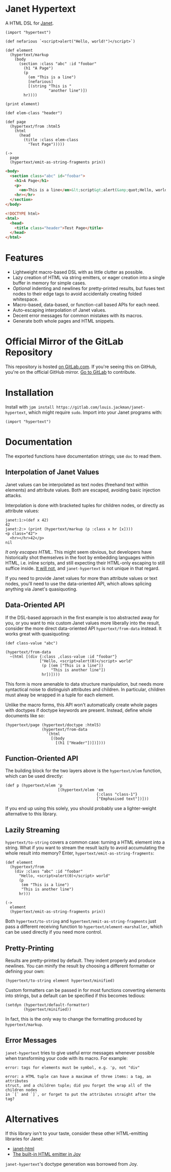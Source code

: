 # Janet Hypertext

A HTML DSL for [Janet](https://janet-lang.org/).

```janet
(import "hypertext")

(def nefarious `<script>alert("Hello, world!")</script>`)

(def element
  (hypertext/markup
    (body
      (section :class "abc" :id "foobar"
        (h1 "A Page")
        (p
          (em "This is a line")
          [nefarious]
          [(string "This is "
                   "another line")])
        hr))))

(print element)

(def elem-class "header")

(def page
  (hypertext/from :html5
    (html
      (head
        (title :class elem-class
          "Test Page")))))

(->
  page
  (hypertext/emit-as-string-fragments prin))
```
```html
<body>
  <section class="abc" id="foobar">
    <h1>A Page</h1>
    <p>
      <em>This is a line</em>&lt;script&gt;alert(&amp;quot;Hello, world!&amp;quot;)&lt;&amp;#x2F;script&gt; This is another line</p>
    <hr></hr>
  </section>
</body>

<!DOCTYPE html>
<html>
  <head>
    <title class="header">Test Page</title>
  </head>
</html>
```

# Features

* Lightweight macro-based DSL with as little clutter as possible.
* Lazy creation of HTML via string emitters, or eager creation into a single
  buffer in memory for simple cases.
* _Optional_ indenting and newlines for pretty-printed results, but fuses text
  nodes to their edge tags to avoid accidentally creating folded whitespace.
* Macro-based, data-based, or function-call based APIs for each need.
* Auto-escaping interpolation of Janet values.
* Decent error messages for common mistakes with its macros.
* Generate both whole pages and HTML snippets.

# Official Mirror of the GitLab Repository

This repository is hosted [on
GitLab.com](https://gitlab.com/louis.jackman/janet-hypertext). If you're seeing
this on GitHub, you're on the official GitHub mirror. [Go to
GitLab](https://gitlab.com/louis.jackman/janet-hypertext) to contribute.

# Installation

Install with `jpm install https://gitlab.com/louis.jackman/janet-hypertext`,
which might require `sudo`. Import into your Janet programs with:

`(import "hypertext")`

# Documentation

The exported functions have documentation strings; use `doc` to read them.

## Interpolation of Janet Values

Janet values can be interpolated as text nodes (freehand text within elements)
and attribute values. Both are escaped, avoiding basic injection attacks.

Interpolation is done with bracketed tuples for children nodes, or directly as
attribute values:

```
janet:1:>(def x 42)
42
janet:2:> (print (hypertext/markup (p :class x hr [x])))
<p class="42">
  <hr></hr>42</p>
nil
```

_It only escapes HTML_. This might seem obvious, but developers have
historically shot themselves in the foot by embedding languages within HTML,
i.e. inline scripts, and still expecting their HTML-only escaping to still
suffice inside. [It will
not](https://volatilethunk.com/posts/2018/03/03/escape-bypassing-language-injection-through-multiple-embedded-languages/post.html),
and `janet-hypertext` is not unique in that regard.

If you need to provide Janet values for more than attribute values or text
nodes, you'll need to use the data-oriented API, which allows splicing anything
via Janet's quasiquoting.

## Data-Oriented API

If the DSL-based approach in the first example is too abstracted away for you,
or you want to mix custom Janet values more liberally into the result, consider
the more direct data-oriented API `hypertext/from-data` instead. It works great
with quasiquoting:

```janet
(def class-value "abc")

(hypertext/from-data
  ~(html [(div {:class ,class-value :id "foobar"}
               ["Hello, <script>alert(0)</script> world"
                (p [(em ["This is a line"])
                    "This is another line"])
                hr])])))
```

This form is more amenable to data structure manipulation, but needs more
syntactical noise to distinguish attributes and children. In particular,
children must alway be wrapped in a tuple for each element.

Unlike the macro forms, this API won't automatically create whole pages with
doctypes if doctype keywords are present. Instead, define whole documents like
so:

```
(hypertext/page (hypertext/doctype :html5)
                (hypertext/from-data
                  '(html
                    [(body
                      [(h1 ["Header"])])])))
```

## Function-Oriented API

The building block for the two layers above is the `hypertext/elem` function,
which can be used directly:

```
(def p (hypertext/elem 'p
                       [(hypertext/elem 'em
                                        {:class "class-1"}
                                        ["Emphasised text"])]))
```

If you end up using this solely, you should probably use a lighter-weight
alternative to this library.

## Lazily Streaming

`hypertext/to-string` covers a common case: turning a HTML element into a
string. What if you want to stream the result lazily to avoid accumulating the
whole result into memory? Enter, `hypertext/emit-as-string-fragments`:

```janet
(def element
  (hypertext/from
    (div :class "abc" :id "foobar"
      "Hello, <script>alert(0)</script> world"
      (p
       (em "This is a line")
       "This is another line")
      hr)))

(->
  element
  (hypertext/emit-as-string-fragments prin))
```

Both `hypertext/to-string` and `hypertext/emit-as-string-fragments` just
pass a different receiving function to `hypertext/element-marshaller`, which can
be used directly if you need more control.

## Pretty-Printing

Results are pretty-printed by default. They indent properly and produce
newlines. You can minify the result by choosing a different formatter or
defining your own:

```
(hypertext/to-string element hypertext/minified)
```

Custom formatters can be passed in for most functions converting elements into
strings, but a default can be specified if this becomes tedious:

```
(setdyn (hypertext/default-formatter)
        (hypertext/minified))
```

In fact, this is the only way to change the formatting produced by
`hypertext/markup`.

## Error Messages

`janet-hypertext` tries to give useful error messages whenever possible when
transforming your code with its macro. For example:

```
error: tags for elements must be symbol, e.g. 'p, not "div"
```

```
error: a HTML tuple can have a maximum of three items: a tag, an attributes
struct, and a children tuple; did you forget the wrap all of the children nodes
in `[` and `]`, or forget to put the attributes straight after the tag?
```

# Alternatives

If this library isn't to your taste, consider these other HTML-emitting
libraries for Janet:

* [janet-html](https://github.com/brandonchartier/janet-html)
* [The built-in HTML emitter in Joy](https://github.com/joy-framework/joy)

`janet-hypertext`'s doctype generation was borrowed from Joy.

